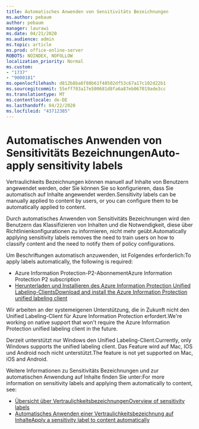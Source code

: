 ```yaml
---
title: Automatisches Anwenden von Sensitivitäts Bezeichnungen
ms.author: pebaum
author: pebaum
manager: laurawi
ms.date: 04/21/2020
ms.audience: admin
ms.topic: article
ms.prod: office-online-server
ROBOTS: NOINDEX, NOFOLLOW
localization_priority: Normal
ms.custom:
- "1737"
- "9000181"
ms.openlocfilehash: d812b8ba6f80b61f48502df53c67a17c102d22b1
ms.sourcegitcommit: 55eff703a17e500681d8fa6a87eb067019ade3cc
ms.translationtype: MT
ms.contentlocale: de-DE
ms.lasthandoff: 04/22/2020
ms.locfileid: "43712385"
---
```

# <a name="auto-apply-sensitivity-labels"></a><span data-ttu-id="6c297-102">Automatisches Anwenden von Sensitivitäts Bezeichnungen</span><span class="sxs-lookup"><span data-stu-id="6c297-102">Auto-apply sensitivity labels</span></span>

<span data-ttu-id="6c297-103">Vertraulichkeits Bezeichnungen können manuell auf Inhalte von Benutzern angewendet werden, oder Sie können Sie so konfigurieren, dass Sie automatisch auf Inhalte angewendet werden.</span><span class="sxs-lookup"><span data-stu-id="6c297-103">Sensitivity labels can be manually applied to content by users, or you can configure them to be automatically applied to content.</span></span>

<span data-ttu-id="6c297-104">Durch automatisches Anwenden von Sensitivitäts Bezeichnungen wird den Benutzern das Klassifizieren von Inhalten und die Notwendigkeit, diese über Richtlinienkonfigurationen zu informieren, nicht mehr geübt.</span><span class="sxs-lookup"><span data-stu-id="6c297-104">Automatically applying sensitivity labels removes the need to train users on how to classify content and the need to notify them of policy configurations.</span></span>

<span data-ttu-id="6c297-105">Um Beschriftungen automatisch anzuwenden, ist Folgendes erforderlich:</span><span class="sxs-lookup"><span data-stu-id="6c297-105">To apply labels automatically, the following is required:</span></span>

- <span data-ttu-id="6c297-106">Azure Information Protection-P2-Abonnement</span><span class="sxs-lookup"><span data-stu-id="6c297-106">Azure Information Protection P2 subscription</span></span>
- [<span data-ttu-id="6c297-107">Herunterladen und Installieren des Azure Information Protection Unified Labeling-Clients</span><span class="sxs-lookup"><span data-stu-id="6c297-107">Download and install the Azure Information Protection unified labeling client</span></span>](https://docs.microsoft.com/azure/information-protection/rms-client/install-unifiedlabelingclient-app)

<span data-ttu-id="6c297-108">Wir arbeiten an der systemeigenen Unterstützung, die in Zukunft nicht den Unified Labeling-Client für Azure Information Protection erfordert.</span><span class="sxs-lookup"><span data-stu-id="6c297-108">We're working on native support that won't require the Azure Information Protection unified labeling client in the future.</span></span>

<span data-ttu-id="6c297-109">Derzeit unterstützt nur Windows den Unified Labeling-Client.</span><span class="sxs-lookup"><span data-stu-id="6c297-109">Currently, only Windows supports the unified labeling client.</span></span>  <span data-ttu-id="6c297-110">Das Feature wird auf Mac, IOS und Android noch nicht unterstützt.</span><span class="sxs-lookup"><span data-stu-id="6c297-110">The feature is not yet supported on Mac, iOS and Android.</span></span>

<span data-ttu-id="6c297-111">Weitere Informationen zu Sensitivitäts Bezeichnungen und zur automatischen Anwendung auf Inhalte finden Sie unter:</span><span class="sxs-lookup"><span data-stu-id="6c297-111">For more information on sensitivity labels and applying them automatically to content,  see:</span></span>

- [<span data-ttu-id="6c297-112">Übersicht über Vertraulichkeitsbezeichnungen</span><span class="sxs-lookup"><span data-stu-id="6c297-112">Overview of sensitivity labels</span></span>](https://docs.microsoft.com/office365/securitycompliance/sensitivity-labels)
- [<span data-ttu-id="6c297-113">Automatisches Anwenden einer Vertraulichkeitsbezeichnung auf Inhalte</span><span class="sxs-lookup"><span data-stu-id="6c297-113">Apply a sensitivity label to content automatically</span></span>](https://docs.microsoft.com/office365/securitycompliance/apply_sensitivity_label_automatically)